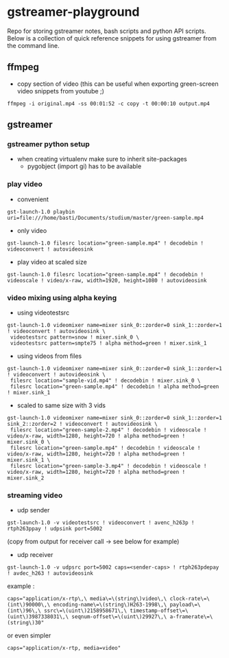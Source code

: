 # gstreamer-playground
Repo for storing gstreamer notes, bash scripts and python API scripts. Below is a collection of quick reference snippets for using gstreamer from the command line.

## ffmpeg
- copy section of video (this can be useful when exporting green-screen video snippets from youtube ;)
    
```
ffmpeg -i original.mp4 -ss 00:01:52 -c copy -t 00:00:10 output.mp4
```
## gstreamer

### gstreamer python setup
- when creating virtualenv make sure to inherit site-packages
  - pygobject (import gi) has to be available

### play video
- convenient
```
gst-launch-1.0 playbin uri=file:///home/basti/Documents/studium/master/green-sample.mp4
```
- only video
```
gst-launch-1.0 filesrc location="green-sample.mp4" ! decodebin ! videoconvert ! autovideosink
```
- play video at scaled size
```
gst-launch-1.0 filesrc location="green-sample.mp4" ! decodebin ! videoscale ! video/x-raw, width=1920, height=1080 ! autovideosink
```

### video mixing using alpha keying
- using videotestsrc
```
gst-launch-1.0 videomixer name=mixer sink_0::zorder=0 sink_1::zorder=1 ! videoconvert ! autovideosink \
 videotestsrc pattern=snow ! mixer.sink_0 \
 videotestsrc pattern=smpte75 ! alpha method=green ! mixer.sink_1
```
- using videos from files
```
gst-launch-1.0 videomixer name=mixer sink_0::zorder=0 sink_1::zorder=1 ! videoconvert ! autovideosink \
 filesrc location="sample-vid.mp4" ! decodebin ! mixer.sink_0 \
 filesrc location="green-sample.mp4" ! decodebin ! alpha method=green ! mixer.sink_1
```
- scaled to same size with 3 vids
```
gst-launch-1.0 videomixer name=mixer sink_0::zorder=0 sink_1::zorder=1 sink_2::zorder=2 ! videoconvert ! autovideosink \
 filesrc location="green-sample-2.mp4" ! decodebin ! videoscale ! video/x-raw, width=1280, height=720 ! alpha method=green ! mixer.sink_0 \
 filesrc location="green-sample.mp4" ! decodebin ! videoscale ! video/x-raw, width=1280, height=720 ! alpha method=green ! mixer.sink_1 \
 filesrc location="green-sample-3.mp4" ! decodebin ! videoscale ! video/x-raw, width=1280, height=720 ! alpha method=green ! mixer.sink_2
```

### streaming video
- udp sender
```
gst-launch-1.0 -v videotestsrc ! videoconvert ! avenc_h263p ! rtph263ppay ! udpsink port=5002
```
(copy <sender-caps> from output for receiver call -> see below for example)
- udp receiver
```
gst-launch-1.0 -v udpsrc port=5002 caps=<sender-caps> ! rtph263pdepay ! avdec_h263 ! autovideosink
```
example <sender-caps>: 
```
caps="application/x-rtp\,\ media\=\(string\)video\,\ clock-rate\=\(int\)90000\,\ encoding-name\=\(string\)H263-1998\,\ payload\=\(int\)96\,\ ssrc\=\(uint\)2158958671\,\ timestamp-offset\=\(uint\)3987338031\,\ seqnum-offset\=\(uint\)29927\,\ a-framerate\=\(string\)30"
```
or even simpler
```
caps="application/x-rtp, media=video"
```
